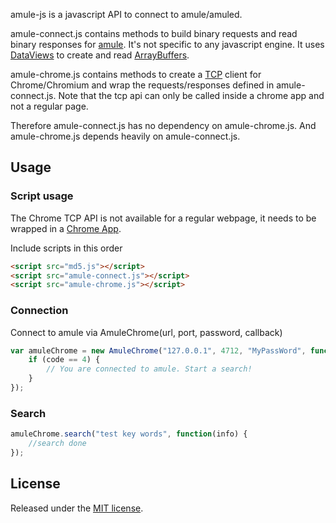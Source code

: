 amule-js is a javascript API to connect to amule/amuled.

amule-connect.js contains methods to build binary requests and read binary responses for [amule](https://en.wikipedia.org/wiki/AMule). It's not specific to any javascript engine. It uses [DataViews](http://www.javascripture.com/DataView) to create and read [ArrayBuffers](http://www.javascripture.com/ArrayBuffer).

amule-chrome.js contains methods to create a [TCP](https://developer.chrome.com/apps/sockets_tcp) client for Chrome/Chromium and wrap the requests/responses defined in amule-connect.js. Note that the tcp api can only be called inside a chrome app and not a regular page.

Therefore amule-connect.js has no dependency on amule-chrome.js. And amule-chrome.js depends heavily on amule-connect.js.

## Usage

### Script usage

The Chrome TCP API is not available for a regular webpage, it needs to be wrapped in a [Chrome App](https://developer.chrome.com/apps/about_apps).

Include scripts in this order

```html
<script src="md5.js"></script>
<script src="amule-connect.js"></script>
<script src="amule-chrome.js"></script>
```

### Connection

Connect to amule via AmuleChrome(url, port, password, callback) 
```js
var amuleChrome = new AmuleChrome("127.0.0.1", 4712, "MyPassWord", function(code) {
	if (code == 4) {
		// You are connected to amule. Start a search!
	}
});
```
### Search

```js
amuleChrome.search("test key words", function(info) {
	//search done
});
```

## License

Released under the [MIT license](http://www.opensource.org/licenses/MIT).
